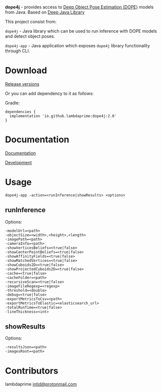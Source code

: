 **dope4j** - provides access to [Deep Object Pose Estimation (DOPE)](https://github.com/NVlabs/Deep_Object_Pose) models from Java. Based on [Deep Java Library](https://djl.ai/)

This project consist from:

`dope4j` - Java library which can be used to run inference with DOPE models and detect object poses.

`dope4j-app` - Java application which exposes `dope4j` library functionality through CLI.

# Download

[Release versions](/CHANGELOG.md)

Or you can add dependency to it as follows:

Gradle:

```
dependencies {
  implementation 'io.github.lambdaprime:dope4j:2.0'
}
```

# Documentation

[Documentation](http://portal2.atwebpages.com/dope4j)

[Development](DEVELOPMENT.md)

# Usage

```
dope4j-app -action=<runInference|showResults> <options>
```

## runInference

Options:
```
-modelUrl=<path>
-objectSize=<width>,<height>,<length>
-imagePath=<path>
-cameraInfo=<path>
-showVerticesBeliefs=<true|false>
-showCenterPointBeliefs=<true|false>
-showAffinityFields=<true|false>
-showMatchedVertices=<true|false>
-showCuboids2D=<true|false>
-showProjectedCuboids2D=<true|false>
-cache=<true|false>
-cacheFolder=<path>
-recursiveScan=<true|false>
-imageFileRegexp=<regexp>
-threshold=<double>
-debug=<true|false>
-exportMetricsToCsv=<path>
-exportMetricsToElastic=<elasticsearch_url>
-totalRunTime=<true|false>
-lineThickness=<int>
```

## showResults

Options:
```
-resultsJson=<path>
-imagesRoot=<path>
```

# Contributors

lambdaprime <intid@protonmail.com>

